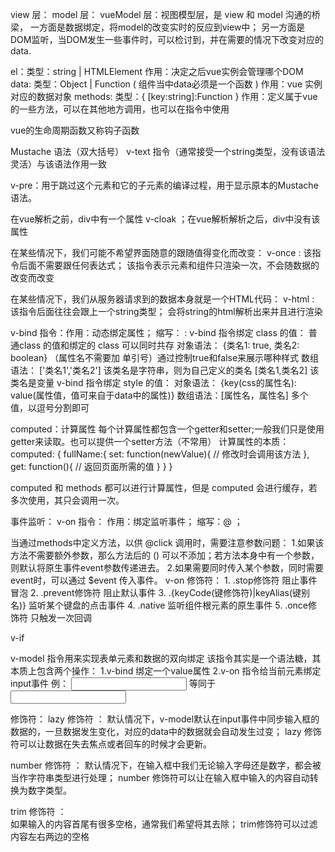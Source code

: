 view 层：
model 层：
vueModel 层：视图模型层，是 view 和 model 沟通的桥梁，
             一方面是数据绑定，将model的改变实时的反应到view中；
             另一方面是DOM监听，当DOM发生一些事件时，可以检讨到，并在需要的情况下改变对应的data.

el：类型：string | HTMLElement
    作用：决定之后vue实例会管理哪个DOM
data:  类型：Object | Function ( 组件当中data必须是一个函数 )
       作用：vue 实例对应的数据对象
methods: 类型：{ [key:string]:Function }
         作用：定义属于vue的一些方法，可以在其他地方调用，也可以在指令中使用

vue的生命周期函数又称钩子函数

Mustache 语法（双大括号）  v-text 指令（通常接受一个string类型，没有该语法灵活）与该语法作用一致

v-pre：用于跳过这个元素和它的子元素的编译过程，用于显示原本的Mustache语法。

在vue解析之前，div中有一个属性 v-cloak ；在vue解析解析之后，div中没有该属性

在某些情况下，我们可能不希望界面随意的跟随值得变化而改变：
    v-once : 该指令后面不需要跟任何表达式；
             该指令表示元素和组件只渲染一次，不会随数据的改变而改变


在某些情况下，我们从服务器请求到的数据本身就是一个HTML代码：
    v-html : 该指令后面往往会跟上一个string类型；
             会将string的html解析出来并且进行渲染


v-bind 指令：作用：动态绑定属性；
             缩写： :
  v-bind 指令绑定 class 的值：   普通class 的值和绑定的 class 可以同时共存
        对象语法：  {类名1: true, 类名2: boolean}  （属性名不需要加 单引号）通过控制true和false来展示哪种样式
        数组语法：  ['类名1','类名2'] 该类名是字符串，则为自己定义的类名
                    [类名1,类名2]      该类名是变量
  v-bind 指令绑定 style 的值：
        对象语法： {key(css的属性名): value(属性值，值可来自于data中的属性)}
        数组语法：[属性名，属性名]  多个值，以逗号分割即可


computed：计算属性
   每个计算属性都包含一个getter和setter;一般我们只是使用getter来读取。也可以提供一个setter方法（不常用）
   计算属性的本质：
       computed: {
          fullName:{
            set: function(newValue){
                // 修改时会调用该方法
            },
            get: function(){
               // 返回页面所需的值
            }
          }
       }

computed 和 methods 都可以进行计算属性，但是 computed 会进行缓存，若多次使用，其只会调用一次。

事件监听： v-on 指令： 作用：绑定监听事件；
                       缩写：@ ；

  当通过methods中定义方法，以供 @click 调用时，需要注意参数问题：
     1.如果该方法不需要额外参数，那么方法后的 () 可以不添加；若方法本身中有一个参数，则默认将原生事件event参数传递进去。
     2.如果需要同时传入某个参数，同时需要event时，可以通过 $event 传入事件。
  v-on 修饰符：
     1. .stop修饰符  阻止事件冒泡
     2. .prevent修饰符  阻止默认事件
     3. .{keyCode(键修饰符)|keyAlias(键别名)} 监听某个键盘的点击事件
     4. .native 监听组件根元素的原生事件
     5. .once修饰符 只触发一次回调


v-if


v-model 指令用来实现表单元素和数据的双向绑定
   该指令其实是一个语法糖，其本质上包含两个操作：
      1.v-bind 绑定一个value属性
      2.v-on 指令给当前元素绑定input事件
   例： <input type="text" v-model="message"> 
        等同于
        <input type="text" v-bind:value="message" v-on:input="message = $event.target.value">



修饰符：
   lazy 修饰符 ：
         默认情况下，v-model默认在input事件中同步输入框的数据的，一旦数据发生变化，对应的data中的数据就会自动发生过变；
         lazy 修饰符可以让数据在失去焦点或者回车的时候才会更新。
   
   number 修饰符 ：
         默认情况下，在输入框中我们无论输入字母还是数字，都会被当作字符串类型进行处理；
         number 修饰符可以让在输入框中输入的内容自动转换为数字类型。
   
   trim 修饰符 ：      
         如果输入的内容首尾有很多空格，通常我们希望将其去除；
         trim修饰符可以过滤内容左右两边的空格